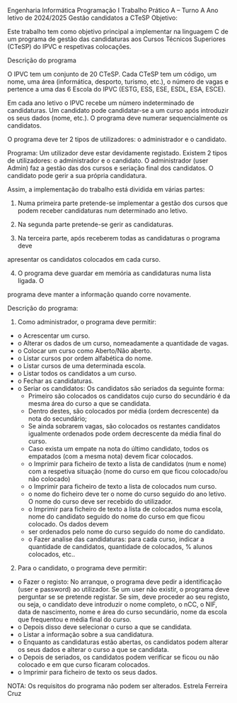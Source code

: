 Engenharia Informática
Programação I
Trabalho Prático A – Turno A
Ano letivo de 2024/2025
Gestão candidatos a CTeSP
Objetivo:

Este trabalho tem como objetivo principal a implementar na linguagem C de um
programa de gestão das candidaturas aos Cursos Técnicos Superiores (CTeSP) do IPVC e
respetivas colocações.

Descrição do programa

O IPVC tem um conjunto de 20 CTeSP. Cada CTeSP tem um código, um nome, uma área
(informática, desporto, turismo, etc.), o número de vagas e pertence a uma das 6 Escola do
IPVC (ESTG, ESS, ESE, ESDL, ESA, ESCE).

Em cada ano letivo o IPVC recebe um número indeterminado de candidaturas. Um
candidato pode candidatar-se a um curso após introduzir os seus dados (nome, etc.). O
programa deve numerar sequencialmente os candidatos.

O programa deve ter 2 tipos de utilizadores: o administrador e o candidato.

Programa:
Um utilizador deve estar devidamente registado. Existem 2 tipos de utilizadores:
o administrador e o candidato.
O administrador (user Admin) faz a gestão das dos cursos e seriação final dos candidatos.
O candidato pode gerir a sua própria candidatura.

Assim, a implementação do trabalho está dividida em várias partes:
1. Numa primeira parte pretende-se implementar a gestão dos cursos que podem
   receber candidaturas num determinado ano letivo.

2. Na segunda parte pretende-se gerir as candidaturas.

3. Na terceira parte, após receberem todas as candidaturas o programa deve

apresentar os candidatos colocados em cada curso.

4. O programa deve guardar em memória as candidaturas numa lista ligada. O

programa deve manter a informação quando corre novamente.

Descrição do programa:
1. Como administrador, o programa deve permitir:

  - o Acrescentar um curso.
  - o Alterar os dados de um curso, nomeadamente a quantidade de vagas.
  - o Colocar um curso como Aberto/Não aberto.
  - o Listar cursos por ordem alfabética do nome.
  - o Listar cursos de uma determinada escola.
  - o Listar todos os candidatos a um curso.
  - o Fechar as candidaturas.
  - o Seriar os candidatos:
  Os candidatos são seriados da seguinte forma:
    - Primeiro são colocados os candidatos cujo curso do secundário é da mesma área do
      curso a que se candidata.
    - Dentro destes, são colocados por média (ordem decrescente) da nota do secundário;
    - Se ainda sobrarem vagas, são colocados os restantes candidatos igualmente ordenados
      pode ordem decrescente da média final do curso.
    - Caso exista um empate na nota do último candidato,
      todos os empatados (com a mesma nota) devem ficar colocados.
    - o Imprimir para ficheiro de texto a lista de candidatos (num e nome) com a
    respetiva situação (nome do curso em que ficou colocado/ou não colocado)
    - o Imprimir para ficheiro de texto a lista de colocados num curso.
    - o nome do ficheiro deve ter o nome do curso seguido do ano letivo. O nome do curso
    deve ser recebido do utilizador.
    - o Imprimir para ficheiro de texto a lista de colocados numa escola, nome do
    candidato seguido do nome do curso em que ficou colocado. Os dados devem
    - ser ordenados pelo nome do curso seguido do nome do candidato.
    - o Fazer analise das candidaturas: para cada curso, indicar a quantidade de
    candidatos, quantidade de colocados, % alunos colocados, etc..

2. Para o candidato, o programa deve permitir:
  - o Fazer o registo: No arranque, o programa deve pedir a identificação (user e
    password) ao utilizador. Se um user não existir, o programa deve perguntar se
    se pretende registar.
    Se sim, deve proceder ao seu registo,
    ou seja, o candidato deve introduzir o nome completo, o nCC, o NIF, data de
    nascimento, nome e área do curso secundário, nome da escola que frequentou
    e média final do curso.
  - o Depois disso deve selecionar o curso a que se candidata.
  - o Listar a informação sobre a sua candidatura.
  - o Enquanto as candidaturas estão abertas, os candidatos podem alterar os seus
    dados e alterar o curso a que se candidata.
  - o Depois de seriados, os candidatos podem verificar se ficou ou não colocado e
    em que curso ficaram colocados.
  - o Imprimir para ficheiro de texto os seus dados.

NOTA: Os requisitos do programa não podem ser alterados.
Estrela Ferreira Cruz
